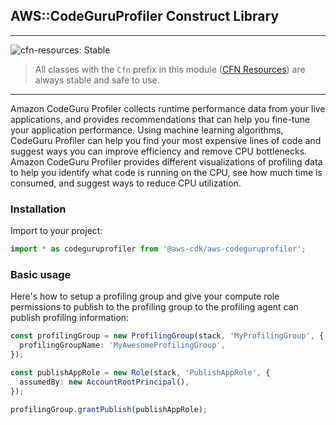 ## AWS::CodeGuruProfiler Construct Library
<!--BEGIN STABILITY BANNER-->
---

![cfn-resources: Stable](https://img.shields.io/badge/cfn--resources-stable-success.svg?style=for-the-badge)

> All classes with the `Cfn` prefix in this module ([CFN Resources](https://docs.aws.amazon.com/cdk/latest/guide/constructs.html#constructs_lib)) are always stable and safe to use.

---
<!--END STABILITY BANNER-->

Amazon CodeGuru Profiler collects runtime performance data from your live applications, and provides recommendations that can help you fine-tune your application performance. Using machine learning algorithms, CodeGuru Profiler can help you find your most expensive lines of code and suggest ways you can improve efficiency and remove CPU bottlenecks. Amazon CodeGuru Profiler provides different visualizations of profiling data to help you identify what code is running on the CPU, see how much time is consumed, and suggest ways to reduce CPU utilization.

### Installation

Import to your project:

```ts
import * as codeguruprofiler from '@aws-cdk/aws-codeguruprofiler';
```

### Basic usage

Here's how to setup a profiling group and give your compute role permissions to publish to the profiling group to the profiling agent can publish profiling information:

```ts
const profilingGroup = new ProfilingGroup(stack, 'MyProfilingGroup', {
  profilingGroupName: 'MyAwesomeProfilingGroup',
});

const publishAppRole = new Role(stack, 'PublishAppRole', {
  assumedBy: new AccountRootPrincipal(),
});

profilingGroup.grantPublish(publishAppRole);
```
